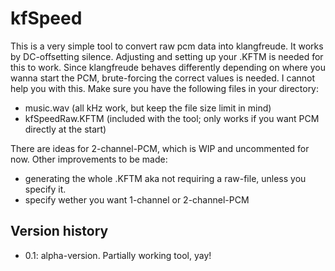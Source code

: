 # kfSpeed

This is a very simple tool to convert raw pcm data into klangfreude.
It works by DC-offsetting silence.
Adjusting and setting up your .KFTM is needed for this to work.
Since klangfreude behaves differently depending on where you wanna start the PCM,
brute-forcing the correct values is needed. I cannot help you with this.
Make sure you have the following files in your directory:
- music.wav (all kHz work, but keep the file size limit in mind)
- kfSpeedRaw.KFTM (included with the tool; only works if you want PCM directly at the start)

There are ideas for 2-channel-PCM, which is WIP and uncommented for now.
Other improvements to be made:
- generating the whole .KFTM aka not requiring a raw-file,
  unless you specify it.
- specify wether you want 1-channel or 2-channel-PCM

## Version history

* 0.1: alpha-version. Partially working tool, yay!
